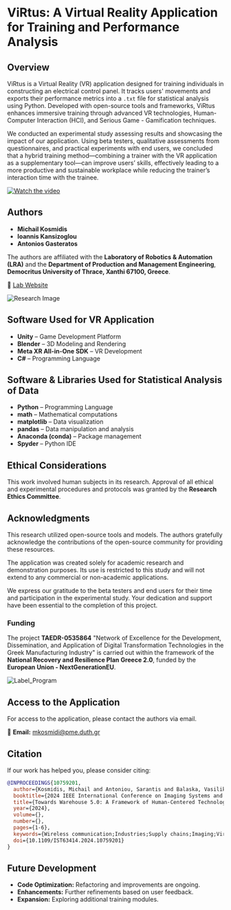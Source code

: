 # ViRtus: A Virtual Reality Application for Training and Performance Analysis

## Overview

ViRtus is a Virtual Reality (VR) application designed for training individuals in constructing an electrical control panel. It tracks users' movements and exports their performance metrics into a `.txt` file for statistical analysis using Python. Developed with open-source tools and frameworks, ViRtus enhances immersive training through advanced VR technologies, Human-Computer Interaction (HCI), and Serious Game - Gamification techniques.

We conducted an experimental study assessing results and showcasing the impact of our application. Using beta testers, qualitative assessments from questionnaires, and practical experiments with end users, we concluded that a hybrid training method—combining a trainer with the VR application as a supplementary tool—can improve users’ skills, effectively leading to a more productive and sustainable workplace while reducing the trainer’s interaction time with the trainee.

[![Watch the video](https://img.youtube.com/vi/ec9R-HtQj-c/0.jpg)](https://www.youtube.com/watch?v=ec9R-HtQj-c)

## Authors

- **Michail Kosmidis**
- **Ioannis Kansizoglou**
- **Antonios Gasteratos**

The authors are affiliated with the **Laboratory of Robotics & Automation (LRA)** and the **Department of Production and Management Engineering**, **Democritus University of Thrace, Xanthi 67100, Greece**.

🔗 [Lab Website](https://robotics.pme.duth.gr)

![Research Image](https://github.com/user-attachments/assets/8be25327-b873-42f0-b2c3-851ff91c8d9c)

## Software Used for VR Application

- **Unity** – Game Development Platform
- **Blender** – 3D Modeling and Rendering
- **Meta XR All-in-One SDK** – VR Development
- **C#** – Programming Language

## Software & Libraries Used for Statistical Analysis of Data

- **Python** – Programming Language
- **math** – Mathematical computations
- **matplotlib** – Data visualization
- **pandas** – Data manipulation and analysis
- **Anaconda (conda)** – Package management
- **Spyder** – Python IDE

## Ethical Considerations

This work involved human subjects in its research. Approval of all ethical and experimental procedures and protocols was granted by the **Research Ethics Committee**.

## Acknowledgments

This research utilized open-source tools and models. The authors gratefully acknowledge the contributions of the open-source community for providing these resources.

The application was created solely for academic research and demonstration purposes. Its use is restricted to this study and will not extend to any commercial or non-academic applications.

We express our gratitude to the beta testers and end users for their time and participation in the experimental study. Your dedication and support have been essential to the completion of this project.

### Funding
The project **TAEDR-0535864** "Network of Excellence for the Development, Dissemination, and Application of Digital Transformation Technologies in the Greek Manufacturing Industry" is carried out within the framework of the **National Recovery and Resilience Plan Greece 2.0**, funded by the **European Union - NextGenerationEU**.

![Label_Program](https://github.com/user-attachments/assets/74a69ad3-049e-4bbe-8da9-be687e2610a7)

## Access to the Application

For access to the application, please contact the authors via email.

📧 **Email:** [mkosmidi@pme.duth.gr](mailto:mkosmidi@pme.duth.gr)

## Citation

If our work has helped you, please consider citing:

```bibtex
@INPROCEEDINGS{10759201,
  author={Kosmidis, Michail and Antoniou, Sarantis and Balaska, Vasiliki and Kansizoglou, Ioannis and Gasteratos, Antonios},
  booktitle={2024 IEEE International Conference on Imaging Systems and Techniques (IST)},
  title={Towards Warehouse 5.0: A Framework of Human-Centered Technologies},
  year={2024},
  volume={},
  number={},
  pages={1-6},
  keywords={Wireless communication;Industries;Supply chains;Imaging;Virtual reality;Industrial robots;Telecommunications;Personnel;Low latency communication;Fifth Industrial Revolution;Augmented Reality;Virtual Reality;5G technology;Warehouse 5.0;vertical industries},
  doi={10.1109/IST63414.2024.10759201}
}
```

## Future Development

- **Code Optimization:** Refactoring and improvements are ongoing.
- **Enhancements:** Further refinements based on user feedback.
- **Expansion:** Exploring additional training modules.
